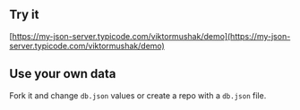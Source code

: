 ## Try it

[https://my-json-server.typicode.com/viktormushak/demo](https://my-json-server.typicode.com/viktormushak/demo)

## Use your own data

Fork it and change `db.json` values or create a repo with a `db.json` file.
